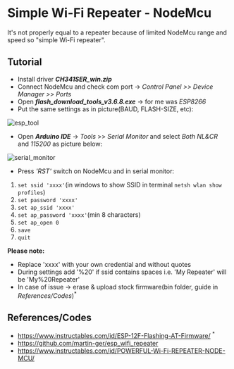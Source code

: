 # Simple Wi-Fi Repeater - NodeMcu
It's not properly equal to a repeater because of limited NodeMcu range and speed so "simple Wi-Fi repeater".

## Tutorial
- Install driver __*CH341SER_win.zip*__
- Connect NodeMcu and check com port -> *Control Panel >> Device Manager >> Ports*
- Open __*flash_download_tools_v3.6.8.exe*__ -> for me was *ESP8266*
- Put the same settings as in picture(BAUD, FLASH-SIZE, etc):


![esp_tool](https://user-images.githubusercontent.com/12975980/73595374-33deea00-4518-11ea-855e-0eae4022df18.jpeg)


- Open __*Arduino IDE*__ -> *Tools* >> *Serial Monitor* and select *Both NL&CR* and *115200* as picture below:


![serial_monitor](https://user-images.githubusercontent.com/12975980/73595501-bb792880-4519-11ea-9f5d-42184f2b0752.PNG)

- Press *'RST'* switch on NodeMcu and in serial monitor:
1. `set ssid 'xxxx'`(in windows to show SSID in terminal `netsh wlan show profiles`)
2. `set password 'xxxx'`
3. `set ap_ssid 'xxxx'`
4. `set ap_password 'xxxx'`(min 8 characters)
5. `set ap_open 0`
6. `save`
7. `quit`

__Please note:__ 
- Replace 'xxxx' with your own credential and without quotes
- During settings add '%20' if ssid contains spaces i.e. 'My Repeater' will be 'My%20Repeater' 
- In case of issue -> erase & upload stock firmware(bin folder, guide in *References/Codes*)<sup>*<sup>

## References/Codes
- https://www.instructables.com/id/ESP-12F-Flashing-AT-Firmware/ <sup>*<sup>
- https://github.com/martin-ger/esp_wifi_repeater
- https://www.instructables.com/id/POWERFUL-Wi-Fi-REPEATER-NODE-MCU/



